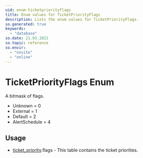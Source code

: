 ```yaml
---
uid: enum-ticketpriorityflags
title: Enum values for TicketPriorityFlags
description: Lists the enum values for TicketPriorityFlags.
so.generated: true
keywords:
  - "database"
so.date: 21.03.2021
so.topic: reference
so.envir:
  - "onsite"
  - "online"
---
```


# TicketPriorityFlags Enum

A bitmask of flags.

* Unknown = 0
* External = 1
* Default = 2
* AlertSchedule = 4

## Usage

* [ticket_priority](../ticket-priority.md).flags - This table contains the ticket priorities.
